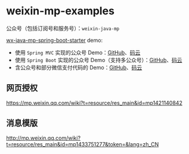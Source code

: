 # weixin-mp-examples

公众号（包括订阅号和服务号）：`weixin-java-mp`

[wx-java-mp-spring-boot-starter](https://github.com/Wechat-Group/WxJava/tree/master/spring-boot-starters/wx-java-mp-spring-boot-starter) demo:
  - 使用 `Spring MVC` 实现的公众号 Demo：[GitHub](http://github.com/binarywang/weixin-java-mp-demo-springmvc)、[码云](https://gitee.com/binary/weixin-java-mp-demo)
  - 使用 `Spring Boot` 实现的公众号 Demo（支持多公众号）：[GitHub](http://github.com/binarywang/weixin-java-mp-demo-springboot)、[码云](http://gitee.com/binary/weixin-java-mp-demo-springboot)
  - 含公众号和部分微信支付代码的 Demo：[GitHub](http://github.com/Wechat-Group/weixin-java-springmvc)、[码云](http://gitee.com/binary/weixin-java-tools-springmvc)



## 网页授权
<https://mp.weixin.qq.com/wiki?t=resource/res_main&id=mp1421140842>

## 消息模版
<http://mp.weixin.qq.com/wiki?t=resource/res_main&id=mp1433751277&token=&lang=zh_CN>
